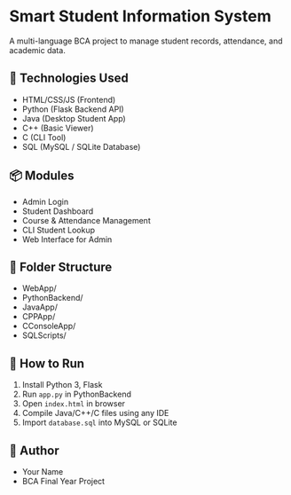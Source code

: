 # Smart Student Information System

A multi-language BCA project to manage student records, attendance, and academic data.

## 🔧 Technologies Used

- HTML/CSS/JS (Frontend)
- Python (Flask Backend API)
- Java (Desktop Student App)
- C++ (Basic Viewer)
- C (CLI Tool)
- SQL (MySQL / SQLite Database)

## 📦 Modules

- Admin Login
- Student Dashboard
- Course & Attendance Management
- CLI Student Lookup
- Web Interface for Admin

## 📂 Folder Structure

- WebApp/
- PythonBackend/
- JavaApp/
- CPPApp/
- CConsoleApp/
- SQLScripts/

## 🚀 How to Run

1. Install Python 3, Flask
2. Run `app.py` in PythonBackend
3. Open `index.html` in browser
4. Compile Java/C++/C files using any IDE
5. Import `database.sql` into MySQL or SQLite

## 📃 Author

- Your Name
- BCA Final Year Project
